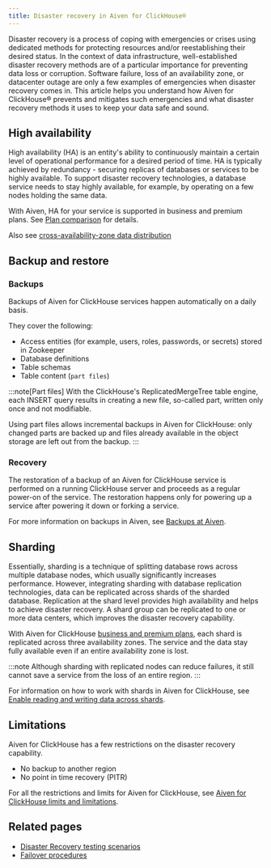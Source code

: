 ```yaml
---
title: Disaster recovery in Aiven for ClickHouse®
---
```


Disaster recovery is a process of coping with emergencies or crises
using dedicated methods for protecting resources and/or reestablishing
their desired status. In the context of data infrastructure,
well-established disaster recovery methods are of a particular
importance for preventing data loss or corruption. Software failure,
loss of an availability zone, or datacenter outage are only a few
examples of emergencies when disaster recovery comes in. This article
helps you understand how Aiven for ClickHouse® prevents and mitigates
such emergencies and what disaster recovery methods it uses to keep your
data safe and sound.

## High availability

High availability (HA) is an entity's ability to continuously maintain
a certain level of operational performance for a desired period of time.
HA is typically achieved by redundancy - securing replicas of databases
or services to be highly available. To support disaster recovery
technologies, a database service needs to stay highly available, for
example, by operating on a few nodes holding the same data.

With Aiven, HA for your service is supported in business and premium
plans. See [Plan
comparison](https://aiven.io/pricing?tab=plan-comparison&product=clickhouse)
for details.

Also see [cross-availability-zone data distribution](/docs/platform/concepts/availability-zones#cross-zone-data-distro)

## Backup and restore

### Backups

Backups of Aiven for ClickHouse services happen automatically on a daily
basis.

They cover the following:

-   Access entities (for example, users, roles, passwords, or secrets)
    stored in Zookeeper
-   Database definitions
-   Table schemas
-   Table content (`part files`)

:::note[Part files]
With the ClickHouse's ReplicatedMergeTree table engine, each INSERT
query results in creating a new file, so-called part, written only once
and not modifiable.

Using part files allows incremental backups in Aiven for ClickHouse:
only changed parts are backed up and files already available in the
object storage are left out from the backup.
:::

### Recovery

The restoration of a backup of an Aiven for ClickHouse service is
performed on a running ClickHouse server and proceeds as a regular
power-on of the service. The restoration happens only for powering up a
service after powering it down or forking a service.

For more information on backups in Aiven, see
[Backups at Aiven](/docs/platform/concepts/service_backups).

## Sharding

Essentially, sharding is a technique of splitting database rows across
multiple database nodes, which usually significantly increases
performance. However, integrating sharding with database replication
technologies, data can be replicated across shards of the sharded
database. Replication at the shard level provides high availability and
helps to achieve disaster recovery. A shard group can be replicated to
one or more data centers, which improves the disaster recovery
capability.

With Aiven for ClickHouse [business and premium
plans](https://aiven.io/pricing?tab=plan-comparison&product=clickhouse),
each shard is replicated across three availability zones. The service
and the data stay fully available even if an entire availability zone is
lost.

:::note
Although sharding with replicated nodes can reduce failures, it still
cannot save a service from the loss of an entire region.
:::

For information on how to work with shards in Aiven for ClickHouse, see
[Enable reading and writing data across shards](/docs/products/clickhouse/howto/use-shards-with-distributed-table).

## Limitations

Aiven for ClickHouse has a few restrictions on the disaster recovery
capability.

-   No backup to another region
-   No point in time recovery (PITR)

For all the restrictions and limits for Aiven for ClickHouse, see
[Aiven for ClickHouse limits and limitations](/docs/products/clickhouse/reference/limitations).

## Related pages

-   [Disaster Recovery testing scenarios](/docs/platform/concepts/disaster-recovery-test-scenarios)
-   [Failover procedures](/docs/products/postgresql/concepts/upgrade-failover)
